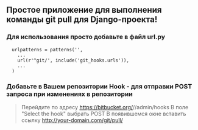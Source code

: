 ## Простое приложение для выполнения команды git pull для Django-проекта!

### Для использования просто добавьте в файл url.py
  ```
    urlpatterns = patterns('',
      ...
      url(r'^git/', include('git_hooks.urls')),
      ...
    )
  ```
### Добавьте в Вашем репозитории Hook - для отправки POST запроса при изменениях в репозитории 
  
  > Перейдите по адресу https://bitbucket.org/<YOUR LOGIN>/<REPO NAME>/admin/hooks
  > В поле "Select the hook" выбрать POST
  > В появившемся окне вставить ссылку http://your-domain.com/git/pull/
   
